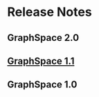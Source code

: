 # Release Notes

## GraphSpace 2.0


## [GraphSpace 1.1](https://github.com/Murali-group/GraphSpace/releases/tag/v1.0)

## GraphSpace 1.0
